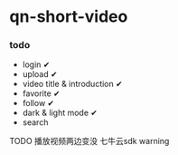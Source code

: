 # qn-short-video

### todo

- login ✔
- upload ✔
- video title & introduction ✔
- favorite ✔
- follow ✔
- dark & light mode ✔
- search

TODO
播放视频两边变没
七牛云sdk warning